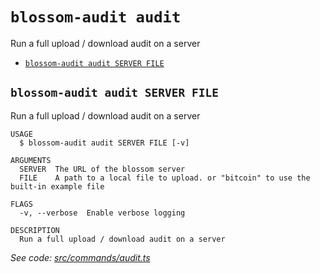 `blossom-audit audit`
=====================

Run a full upload / download audit on a server

* [`blossom-audit audit SERVER FILE`](#blossom-audit-audit-server-file)

## `blossom-audit audit SERVER FILE`

Run a full upload / download audit on a server

```
USAGE
  $ blossom-audit audit SERVER FILE [-v]

ARGUMENTS
  SERVER  The URL of the blossom server
  FILE    A path to a local file to upload. or "bitcoin" to use the built-in example file

FLAGS
  -v, --verbose  Enable verbose logging

DESCRIPTION
  Run a full upload / download audit on a server
```

_See code: [src/commands/audit.ts](https://github.com/hzrd149/blossom-audit/blob/v0.1.0/src/commands/audit.ts)_
